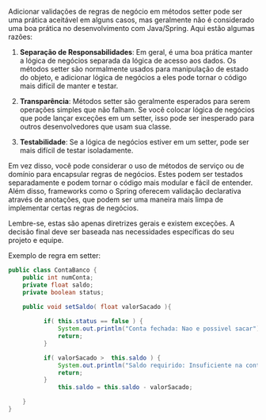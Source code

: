 Adicionar validações de regras de negócio em métodos setter pode ser uma prática aceitável em alguns casos, mas geralmente não é considerado uma boa prática no desenvolvimento com Java/Spring. Aqui estão algumas razões:

1. **Separação de Responsabilidades**: Em geral, é uma boa prática manter a lógica de negócios separada da lógica de acesso aos dados. Os métodos setter são normalmente usados para manipulação de estado do objeto, e adicionar lógica de negócios a eles pode tornar o código mais difícil de manter e testar.

2. **Transparência**: Métodos setter são geralmente esperados para serem operações simples que não falham. Se você colocar lógica de negócios que pode lançar exceções em um setter, isso pode ser inesperado para outros desenvolvedores que usam sua classe.

3. **Testabilidade**: Se a lógica de negócios estiver em um setter, pode ser mais difícil de testar isoladamente.

Em vez disso, você pode considerar o uso de métodos de serviço ou de domínio para encapsular regras de negócios. Estes podem ser testados separadamente e podem tornar o código mais modular e fácil de entender. Além disso, frameworks como o Spring oferecem validação declarativa através de anotações, que podem ser uma maneira mais limpa de implementar certas regras de negócios.

Lembre-se, estas são apenas diretrizes gerais e existem exceções. A decisão final deve ser baseada nas necessidades específicas do seu projeto e equipe.

Exemplo de regra em setter:


```java
public class ContaBanco {
    public int numConta;
    private float saldo;
    private boolean status;         
    
    public void setSaldo( float valorSacado ){

          if( this.status == false ) {
              System.out.println("Conta fechada: Nao e possivel sacar");
              return;
          }

          if( valorSacado >  this.saldo ) {
              System.out.println("Saldo requirido: Insuficiente na conta. Tente um valor a mesmo");
              return;
          }
              this.saldo = this.saldo - valorSacado;

    }
}
```

